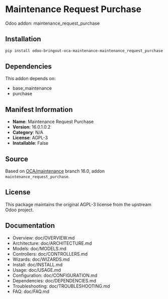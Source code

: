 # Maintenance Request Purchase

Odoo addon: maintenance_request_purchase

## Installation

```bash
pip install odoo-bringout-oca-maintenance-maintenance_request_purchase
```

## Dependencies

This addon depends on:
- base_maintenance
- purchase

## Manifest Information

- **Name**: Maintenance Request Purchase
- **Version**: 16.0.1.0.2
- **Category**: N/A
- **License**: AGPL-3
- **Installable**: False

## Source

Based on [OCA/maintenance](https://github.com/OCA/maintenance) branch 16.0, addon `maintenance_request_purchase`.

## License

This package maintains the original AGPL-3 license from the upstream Odoo project.

## Documentation

- Overview: doc/OVERVIEW.md
- Architecture: doc/ARCHITECTURE.md
- Models: doc/MODELS.md
- Controllers: doc/CONTROLLERS.md
- Wizards: doc/WIZARDS.md
- Install: doc/INSTALL.md
- Usage: doc/USAGE.md
- Configuration: doc/CONFIGURATION.md
- Dependencies: doc/DEPENDENCIES.md
- Troubleshooting: doc/TROUBLESHOOTING.md
- FAQ: doc/FAQ.md
